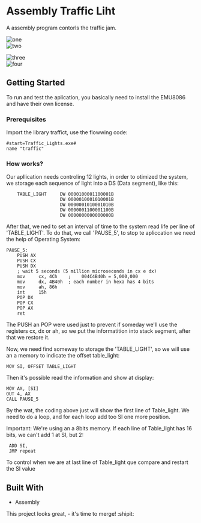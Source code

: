 # Assembly Traffic Liht

A assembly program contorls the traffic jam.

 ![one](https://user-images.githubusercontent.com/32064166/80270605-f5c51280-868f-11ea-9b83-f7baa8bad9a7.PNG)                  
![two](https://user-images.githubusercontent.com/32064166/80270608-fb225d00-868f-11ea-8903-d8fdfb0cb99a.PNG)

![three](https://user-images.githubusercontent.com/32064166/80270609-feb5e400-868f-11ea-8b8e-09c505fac461.PNG)              
![four](https://user-images.githubusercontent.com/32064166/80270610-037a9800-8690-11ea-8d93-15e2be2b0d9f.PNG)

## Getting Started

To run and test the aplication, you basically need to install the EMU8086 and have their own license.

### Prerequisites

Import the library traffict, use the flowwing code:

```
#start=Traffic_Lights.exe#
name "traffic"     
```

### How works?

Our apllication needs controling 12 lights, in order to otimized the system, we storage each sequence of light into a DS (Data segment), like this:

```
    TABLE_LIGHT     DW 0000100001100001B                          
                    DW 0000010001010001B                     
                    DW 0000001010001010B                                         
                    DW 0000001100001100B   
                    DW 0000000000000000B        
```

After that, we ned to set an interval of time to the system read life per line of 'TABLE_LIGHT'. To do that, we call 'PAUSE_5', to stop te apliccation we need the help of Operating System:

```
PAUSE_5:                   
    PUSH AX
    PUSH CX
    PUSH DX
    ; wait 5 seconds (5 million microseconds in cx e dx)
    mov     cx, 4Ch    ;    004C4B40h = 5,000,000
    mov     dx, 4B40h  ; each number in hexa has 4 bits
    mov     ah, 86h
    int     15h     
    POP DX
    POP CX
    POP AX
    ret 
```

The PUSH an POP were used just to prevent if someday we'll use the registers cx, dx or ah, so we put the informatition into stack segment, after that we restore it.

Now, we need find someway to storage the 'TABLE_LIGHT', so we will use an a memory to indicate the offset table_light: 

```
MOV SI, OFFSET TABLE_LIGHT
```

Then it's possible read the information and show at display:

```
MOV AX, [SI] 
OUT 4, AX      
CALL PAUSE_5
```
 By the wat, the coding above just will show the first line of Table_light. We need to do a loop, and for each loop add too SI one more position.
 
Important: We're using an a 8bits memory. If each line of Table_light has 16 bits, we can't add 1 at SI, but 2:

```
 ADD SI, 
 JMP repeat
```
To control when we are at last line of Table_light que compare and restart the SI value

## Built With

* Assembly


This project looks great, - it's time to merge! :shipit:


